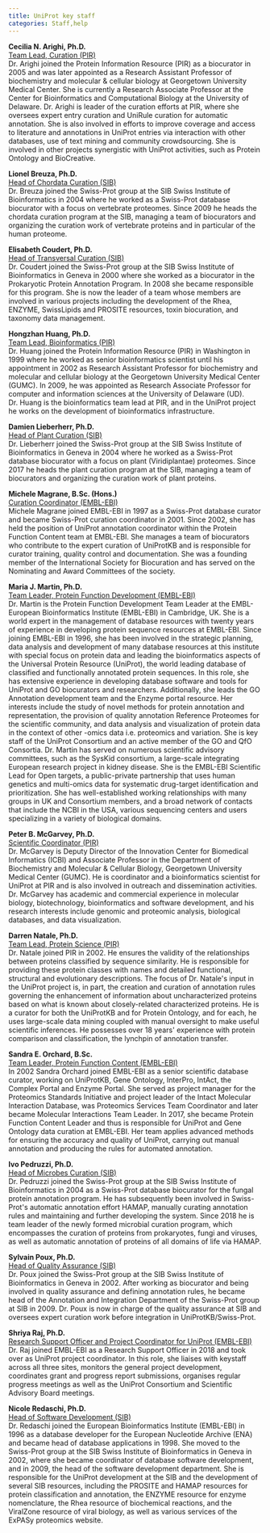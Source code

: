 ```yaml
---
title: UniProt key staff
categories: Staff,help
---
```


**Cecilia N. Arighi, Ph.D.**  
<u>Team Lead, Curation (PIR)</u>  
Dr. Arighi joined the Protein Information Resource (PIR) as a biocurator in 2005 and was later appointed as a Research Assistant Professor of biochemistry and molecular & cellular biology at Georgetown University Medical Center. She is currently a Research Associate Professor at the Center for Bioinformatics and Computational Biology at the University of Delaware. Dr. Arighi is leader of the curation efforts at PIR, where she oversees expert entry curation and UniRule curation for automatic annotation. She is also involved in efforts to improve coverage and access to literature and annotations in UniProt entries via interaction with other databases, use of text mining and community crowdsourcing. She is involved in other projects synergistic with UniProt activities, such as Protein Ontology and BioCreative.

**Lionel Breuza, Ph.D.**  
<u>Head of Chordata Curation (SIB)</u>  
Dr. Breuza joined the Swiss-Prot group at the SIB Swiss Institute of Bioinformatics in 2004 where he worked as a Swiss-Prot database biocurator with a focus on vertebrate proteomes. Since 2009 he heads the chordata curation program at the SIB, managing a team of biocurators and organizing the curation work of vertebrate proteins and in particular of the human proteome.

**Elisabeth Coudert, Ph.D.**  
<u>Head of Transversal Curation (SIB)</u>  
Dr. Coudert joined the Swiss-Prot group at the SIB Swiss Institute of Bioinformatics in Geneva in 2000 where she worked as a biocurator in the Prokaryotic Protein Annotation Program. In 2008 she became responsible for this program. She is now the leader of a team whose members are involved in various projects including the development of the Rhea, ENZYME, SwissLipids and PROSITE resources, toxin biocuration, and taxonomy data management.

**Hongzhan Huang, Ph.D.**  
<u>Team Lead, Bioinformatics (PIR)</u>  
Dr. Huang joined the Protein Information Resource (PIR) in Washington in 1999 where he worked as senior bioinformatics scientist until his appointment in 2002 as Research Assistant Professor for biochemistry and molecular and cellular biology at the Georgetown University Medical Center (GUMC). In 2009, he was appointed as Research Associate Professor for computer and information sciences at the University of Delaware (UD). Dr. Huang is the bioinformatics team lead at PIR, and in the UniProt project he works on the development of bioinformatics infrastructure.

**Damien Lieberherr, Ph.D.**  
<u>Head of Plant Curation (SIB)</u>  
Dr. Lieberherr joined the Swiss-Prot group at the SIB Swiss Institute of Bioinformatics in Geneva in 2004 where he worked as a Swiss-Prot database biocurator with a focus on plant (Viridiplantae) proteomes. Since 2017 he heads the plant curation program at the SIB, managing a team of biocurators and organizing the curation work of plant proteins.

**Michele Magrane, B.Sc. (Hons.)**  
<u>Curation Coordinator (EMBL-EBI)</u>  
Michele Magrane joined EMBL-EBI in 1997 as a Swiss-Prot database curator and became Swiss-Prot curation coordinator in 2001. Since 2002, she has held the position of UniProt annotation coordinator within the Protein Function Content team at EMBL-EBI. She manages a team of biocurators who contribute to the expert curation of UniProtKB and is responsible for curator training, quality control and documentation. She was a founding member of the International Society for Biocuration and has served on the Nominating and Award Committees of the society.

**Maria J. Martin, Ph.D.**  
<u>Team Leader, Protein Function Development (EMBL-EBI)</u>  
Dr. Martin is the Protein Function Development Team Leader at the EMBL-European Bioinformatics Institute (EMBL-EBI) in Cambridge, UK. She is a world expert in the management of database resources with twenty years of experience in developing protein sequence resources at EMBL-EBI. Since joining EMBL-EBI in 1996, she has been involved in the strategic planning, data analysis and development of many database resources at this institute with special focus on protein data and leading the bioinformatics aspects of the Universal Protein Resource (UniProt), the world leading database of classified and functionally annotated protein sequences. In this role, she has extensive experience in developing database software and tools for UniProt and GO biocurators and researchers. Additionally, she leads the GO Annotation development team and the Enzyme portal resource. Her interests include the study of novel methods for protein annotation and representation, the provision of quality annotation Reference Proteomes for the scientific community, and data analysis and visualization of protein data in the context of other -omics data i.e. proteomics and variation. She is key staff of the UniProt Consortium and an active member of the GO and QfO Consortia. Dr. Martin has served on numerous scientific advisory committees, such as the SysKid consortium, a large-scale integrating European research project in kidney disease. She is the EMBL-EBI Scientific Lead for Open targets, a public-private partnership that uses human genetics and multi-omics data for systematic drug-target identification and prioritization. She has well-established working relationships with many groups in UK and Consortium members, and a broad network of contacts that include the NCBI in the USA, various sequencing centers and users specializing in a variety of biological domains.

**Peter B. McGarvey, Ph.D.**  
<u>Scientific Coordinator (PIR)</u>  
Dr. McGarvey is Deputy Director of the Innovation Center for Biomedical Informatics (ICBI) and Associate Professor in the Department of Biochemistry and Molecular & Cellular Biology, Georgetown University Medical Center (GUMC). He is coordinator and a bioinformatics scientist for UniProt at PIR and is also involved in outreach and dissemination activities. Dr. McGarvey has academic and commercial experience in molecular biology, biotechnology, bioinformatics and software development, and his research interests include genomic and proteomic analysis, biological databases, and data visualization.

**Darren Natale, Ph.D.**  
<u>Team Lead, Protein Science (PIR)</u>  
Dr. Natale joined PIR in 2002. He ensures the validity of the relationships between proteins classified by sequence similarity. He is responsible for providing these protein classes with names and detailed functional, structural and evolutionary descriptions. The focus of Dr. Natale's input in the UniProt project is, in part, the creation and curation of annotation rules governing the enhancement of information about uncharacterized proteins based on what is known about closely-related characterized proteins. He is a curator for both the UniProtKB and for Protein Ontology, and for each, he uses large-scale data mining coupled with manual oversight to make useful scientific inferences. He possesses over 18 years' experience with protein comparison and classification, the lynchpin of annotation transfer.

**Sandra E. Orchard, B.Sc.**  
<u>Team Leader, Protein Function Content (EMBL-EBI)</u>  
In 2002 Sandra Orchard joined EMBL-EBI as a senior scientific database curator, working on UniProtKB, Gene Ontology, InterPro, IntAct, the Complex Portal and Enzyme Portal. She served as project manager for the Proteomics Standards Initiative and project leader of the Intact Molecular Interaction Database, was Proteomics Services Team Coordinator and later became Molecular Interactions Team Leader. In 2017, she became Protein Function Content Leader and thus is responsible for UniProt and Gene Ontology data curation at EMBL-EBI. Her team applies advanced methods for ensuring the accuracy and quality of UniProt, carrying out manual annotation and producing the rules for automated annotation.

**Ivo Pedruzzi, Ph.D.**  
<u>Head of Microbes Curation (SIB)</u>  
Dr. Pedruzzi joined the Swiss-Prot group at the SIB Swiss Institute of Bioinformatics in 2004 as a Swiss-Prot database biocurator for the fungal protein annotation program. He has subsequently been involved in Swiss-Prot's automatic annotation effort HAMAP, manually curating annotation rules and maintaining and further developing the system. Since 2018 he is team leader of the newly formed microbial curation program, which encompasses the curation of proteins from prokaryotes, fungi and viruses, as well as automatic annotation of proteins of all domains of life via HAMAP.

**Sylvain Poux, Ph.D.**  
<u>Head of Quality Assurance (SIB)</u>  
Dr. Poux joined the Swiss-Prot group at the SIB Swiss Institute of Bioinformatics in Geneva in 2002. After working as biocurator and being involved in quality assurance and defining annotation rules, he became head of the Annotation and Integration Department of the Swiss-Prot group at SIB in 2009. Dr. Poux is now in charge of the quality assurance at SIB and oversees expert curation work before integration in UniProtKB/Swiss-Prot.

**Shriya Raj, Ph.D.**  
<u>Research Support Officer and Project Coordinator for UniProt (EMBL-EBI)</u>  
Dr. Raj joined EMBL-EBI as a Research Support Officer in 2018 and took over as UniProt project coordinator. In this role, she liaises with keystaff across all three sites, monitors the general project development, coordinates grant and progress report submissions, organises regular progress meetings as well as the UniProt Consortium and Scientific Advisory Board meetings.

**Nicole Redaschi, Ph.D.**  
<u>Head of Software Development (SIB)</u>  
Dr. Redaschi joined the European Bioinformatics Institute (EMBL-EBI) in 1996 as a database developer for the European Nucleotide Archive (ENA) and became head of database applications in 1998. She moved to the Swiss-Prot group at the SIB Swiss Institute of Bioinformatics in Geneva in 2002, where she became coordinator of database software development, and in 2009, the head of the software development department. She is responsible for the UniProt development at the SIB and the development of several SIB resources, including the PROSITE and HAMAP resources for protein classification and annotation, the ENZYME resource for enzyme nomenclature, the Rhea resource of biochemical reactions, and the ViralZone resource of viral biology, as well as various services of the ExPASy proteomics website.
